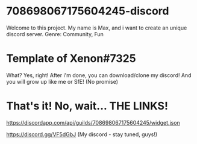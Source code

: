 # 708698067175604245-discord

Welcome to this project. My name is Max, and i want to
create an unique discord server. Genre: Community, Fun

# Template of Xenon#7325

What? Yes, right! After i'm done, you can download/clone
my discord! And you will grow up like me or SfE! (No promise)

# That's it! No, wait... THE LINKS!

https://discordapp.com/api/guilds/708698067175604245/widget.json

https://discord.gg/VF5dGbJ (My discord - stay tuned, guys!)


